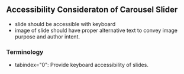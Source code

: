 ## Accessibility Consideraton of Carousel Slider
* slide should be accessible with keyboard
* image of slide should have proper alternative text to convey image purpose and author intent.
### Terminology
* tabindex="0": Provide keyboard accessibility of slides.
